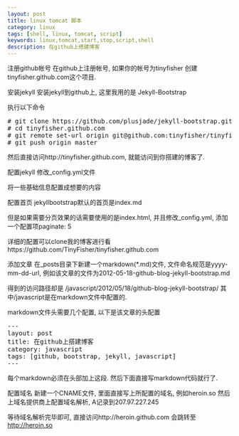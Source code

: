 ```yaml
---
layout: post
title: linux tomcat 脚本
category: linux
tags: [shell, linux, tomcat, script]
keywords: linux,tomcat,start,stop,script,shell
description: 在github上搭建博客
---
```

注册github帐号
在github上注册帐号, 如果你的帐号为tinyfisher 创建tinyfisher.github.com这个项目.

安装jekyll
安装jekyll到github上, 这里我用的是 Jekyll-Bootstrap

执行以下命令
<pre class="prettyprint linenums">
# git clone https://github.com/plusjade/jekyll-bootstrap.git tinyfisher.github.com
# cd tinyfisher.github.com
# git remote set-url origin git@github.com:tinyfisher/tinyfisher.github.com.git
# git push origin master
</pre>
然后直接访问http://tinyfisher.github.com, 就能访问到你搭建的博客了.

配置jekyll
修改_config.yml文件

将一些基础信息配置成想要的内容

配置首页
jekyllbootstrap默认的首页是index.md

但是如果需要分页效果的话需要使用的是index.html, 并且修改_config.yml, 添加一个配置项paginate: 5

详细的配置可以clone我的博客进行看https://github.com/TinyFisher/tinyfisher.github.com

添加文章
在_posts目录下新建一个markdown(*.md)文件, 文件命名规范是yyyy-mm-dd-url, 例如该文章的文件为2012-05-18-github-blog-jekyll-bootstrap.md

得到的访问路径却是 /javascript/2012/05/18/github-blog-jekyll-bootstrap/
其中/javascript是在markdown文件中配置的.

markdown文件头需要几个配置, 以下是该文章的头配置
<pre class="prettyprint linenums">
---
layout: post
title: 在github上搭建博客
category: javascript
tags: [github, bootstrap, jekyll, javascript]
---
</pre>
每个markdown必须在头部加上这段. 然后下面直接写markdown代码就行了.

配置域名
新建一个CNAME文件, 里面直接写上所配置的域名, 例如heroin.so
然后上域名提供商上配置域名解析, A记录到207.97.227.245

等待域名解析完毕即可, 直接访问http://heroin.github.com 会跳转至 http://heroin.so